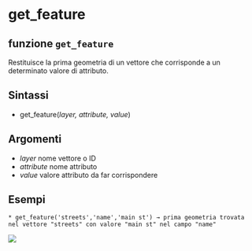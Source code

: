 # get\_feature

## funzione `get_feature`

Restituisce la prima geometria di un vettore che corrisponde a un determinato valore di attributo.

## Sintassi

* get\_feature\(_layer, attribute, value_\)

## Argomenti

* _layer_ nome vettore o ID
* _attribute_ nome attributo
* _value_ valore attributo da far corrispondere

## Esempi

```text
* get_feature('streets','name','main st') → prima geometria trovata nel vettore "streets" con valore "main st" nel campo "name"
```

![](https://github.com/pigreco/HfcQGIS/tree/852bbb62a0d5b7739914d4de0ea5b1ebbb5d81d1/img/record_e_attributi/get_feature1.png)

